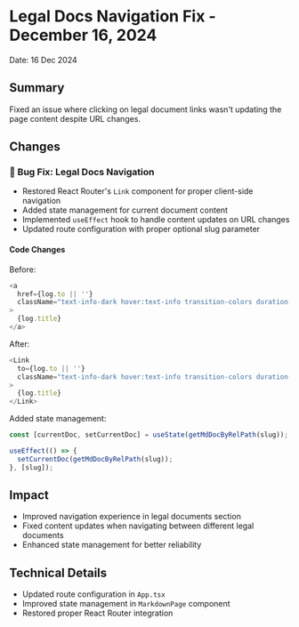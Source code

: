 # Legal Docs Navigation Fix - December 16, 2024

Date: 16 Dec 2024

## Summary

Fixed an issue where clicking on legal document links wasn't updating the page content despite URL changes.

## Changes

### 🐛 Bug Fix: Legal Docs Navigation

- Restored React Router's `Link` component for proper client-side navigation
- Added state management for current document content
- Implemented `useEffect` hook to handle content updates on URL changes
- Updated route configuration with proper optional slug parameter

#### Code Changes

Before:

```typescript
<a
  href={log.to || ''}
  className="text-info-dark hover:text-info transition-colors duration-200"
>
  {log.title}
</a>
```

After:

```typescript
<Link
  to={log.to || ''}
  className="text-info-dark hover:text-info transition-colors duration-200"
>
  {log.title}
</Link>
```

Added state management:

```typescript
const [currentDoc, setCurrentDoc] = useState(getMdDocByRelPath(slug));

useEffect(() => {
  setCurrentDoc(getMdDocByRelPath(slug));
}, [slug]);
```

## Impact

- Improved navigation experience in legal documents section
- Fixed content updates when navigating between different legal documents
- Enhanced state management for better reliability

## Technical Details

- Updated route configuration in `App.tsx`
- Improved state management in `MarkdownPage` component
- Restored proper React Router integration
